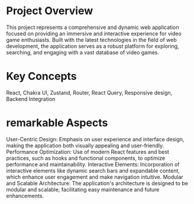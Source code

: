 # Project Overview
This project represents a comprehensive and dynamic web application focused on providing an immersive and interactive experience for video game enthusiasts. Built with the latest technologies in the field of web development, the application serves as a robust platform for exploring, searching, and engaging with a vast database of video games.

# Key Concepts
React, Chakra UI, Zustand, Router, React Query, Responsive design, Backend Integration

# remarkable Aspects
User-Centric Design: Emphasis on user experience and interface design, making the application both visually appealing and user-friendly.
Performance Optimization: Use of modern React features and best practices, such as hooks and functional components, to optimize performance and maintainability.
Interactive Elements: Incorporation of interactive elements like dynamic search bars and expandable content, which enhance user engagement and make navigation intuitive.
Modular and Scalable Architecture: The application's architecture is designed to be modular and scalable, facilitating easy maintenance and future enhancements.
